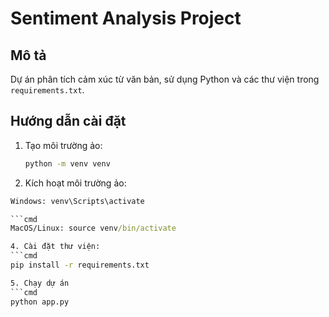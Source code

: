 # Sentiment Analysis Project

## Mô tả
Dự án phân tích cảm xúc từ văn bản, sử dụng Python và các thư viện trong `requirements.txt`.

## Hướng dẫn cài đặt
1. Tạo môi trường ảo:
   ```cmd
   python -m venv venv
   
2. Kích hoạt môi trường ảo:
```cmd
Windows: venv\Scripts\activate

```cmd
MacOS/Linux: source venv/bin/activate

4. Cài đặt thư viện:
```cmd
pip install -r requirements.txt

5. Chạy dự án
```cmd
python app.py
